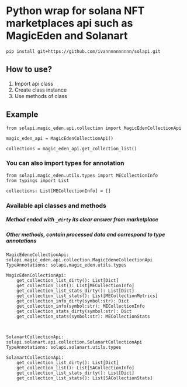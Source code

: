 # Python wrap for solana NFT marketplaces api such as MagicEden and Solanart

```pip install git+https://github.com/ivannnnnnnnnn/solapi.git```

## How to use?

1. Import api class
2. Create class instance
3. Use methods of class
 
 ## Example
```
from solapi.magic_eden.api.collection import MagicEdenCollectionApi

magic_eden_api = MagicEdenCollectionApi()

collections = magic_eden_api.get_collection_list()    

```

### You can also import types for annotation
```
from solapi.magic_eden.utils.types import MECollectionInfo
from typings import List

collections: List[MECollectionInfo] = []
``` 


### Available api classes and methods
##### Method ended with ```_dirty``` its clear answer from marketplace
##### Other methods, contain processed data and correspond to type annotations
 

```
MagicEdeneCollectionApi: solapi.magic_eden.api.collection.MagicEdeneCollectionApi
TypeAnnotations: solapi.magic_eden.utils.types

MagicEdenCollectionApi:
    get_collection_list_dirty(): List[Dict]
    get_collection_list(): List[MECollectionInfo]
    get_collection_list_stats_dirty(): List[Dict]
    get_collection_list_stats(): List[MECollectionMetrics]
    get_collection_info_dirty(symbol:str): Dict
    get_collection_info(symbol:str): MECollectionInfo
    get_collection_stats_dirty(symbol:str): Dict
    get_collection_stats(symbol:str): MECollectionStats



SolanartCollectionApi: solapi.solanart.api.collection.SolanartCollectionApi
TypeAnnotations: solapi.solanart.utils.types

SolanartCollectionApi:
    get_collection_list_dirty(): List[Dict]
    get_collection_list(): List[SACollectionInfo]
    get_collection_list_stats_dirty(): List[Dict]
    get_collection_list_stats(): List[SACollectionStats]
   
```
